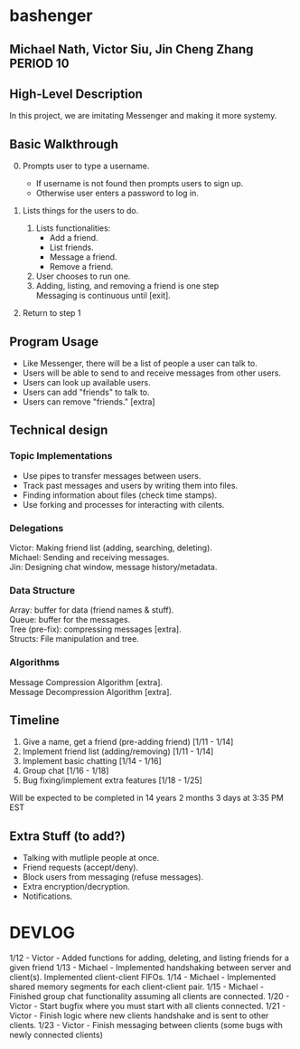 # bashenger
## Michael Nath, Victor Siu, Jin Cheng Zhang PERIOD 10

## High-Level Description
In this project, we are imitating Messenger and making it more systemy.

## Basic Walkthrough
0.  Prompts user to type a username.
    - If username is not found then prompts users to sign up.
    - Otherwise user enters a password to log in.
    
1. Lists things for the users to do.
    1. Lists functionalities:
        - Add a friend.
        - List friends.
        - Message a friend.
        - Remove a friend.
    2. User chooses to run one.
    3. Adding, listing, and removing a friend is one step\
    Messaging is continuous until [exit].
    
2. Return to step 1

## Program Usage
- Like Messenger, there will be a list of people a user can talk to. 
- Users will be able to send to and receive messages from other users. 
- Users can look up available users.
- Users can add "friends" to talk to.
- Users can remove "friends." [extra]

## Technical design
### Topic Implementations
- Use pipes to transfer messages between users.
- Track past messages and users by writing them into files.
- Finding information about files (check time stamps).
- Use forking and processes for interacting with cilents.

### Delegations
Victor:  Making friend list (adding, searching, deleting). \
Michael: Sending and receiving messages. \
Jin:     Designing chat window, message history/metadata. 

### Data Structure
Array: buffer for data (friend names & stuff).\
Queue: buffer for the messages.\
Tree (pre-fix):  compressing messages [extra].\
Structs: File manipulation and tree.

### Algorithms
Message Compression Algorithm [extra]. \
Message Decompression Algorithm [extra].

## Timeline
1. Give a name, get a friend (pre-adding friend)  [1/11 - 1/14]
2. Implement friend list (adding/removing)        [1/11 - 1/14]
3. Implement basic chatting                       [1/14 - 1/16]
4. Group chat                                     [1/16 - 1/18]
5. Bug fixing/implement extra features            [1/18 - 1/25]

Will be expected to be completed in 14 years 2 months 3 days at 3:35 PM EST

## Extra Stuff (to add?)
- Talking with mutliple people at once.
- Friend requests (accept/deny).
- Block users from messaging (refuse messages).
- Extra encryption/decryption.
- Notifications.


# DEVLOG
1/12 - Victor - Added functions for adding, deleting, and listing friends for a given friend
1/13 - Michael - Implemented handshaking between server and client(s). Implemented client-client FIFOs.
1/14 - Michael - Implemented shared memory segments for each client-client pair.
1/15 - Michael - Finished group chat functionality assuming all clients are connected. 
1/20 - Victor - Start bugfix where you must start with all clients connected.
1/21 - Victor - Finish logic where new clients handshake and is sent to other clients.
1/23 - Victor - Finish messaging between clients (some bugs with newly connected clients)
